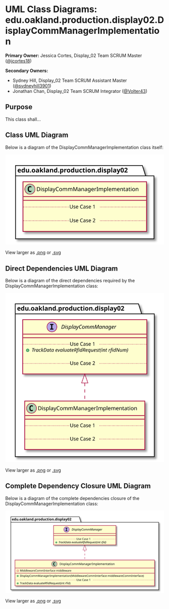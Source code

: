 # UML Class Diagrams: edu.oakland.production.display02.DisplayCommManagerImplementation

**Primary Owner:** Jessica Cortes, Display_02 Team SCRUM Master ([@jcortes18](https://github.com/jcortes18/))

**Secondary Owners:**

- Sydney Hill, Display_02 Team SCRUM Assistant Master ([@sydneyhill3901](https://github.com/sydneyhill3901/))
- Jonathan Chan, Display_02 Team SCRUM Integrator ([@Volter43](https://github.com/Volter43/))

## Purpose

This class shall...

## Class UML Diagram

Below is a diagram of the DisplayCommManagerImplementation class itself:

![DisplayCommManagerImplementation](./DisplayCommManagerImplementation.svg)

View larger as [.png](./DisplayCommManagerImplementation.png) or [.svg](./DisplayCommManagerImplementation.svg)

## Direct Dependencies UML Diagram

Below is a diagram of the direct dependencies required by the DisplayCommManagerImplementation class:

![DisplayCommManagerImplementation Direct Dependencies](./DisplayCommManagerImplementation_DirectDependencies.svg)

View larger as [.png](./DisplayCommManagerImplementation_DirectDependencies.png) or [.svg](./DisplayCommManagerImplementation_DirectDependencies.svg)

## Complete Dependency Closure UML Diagram

Below is a diagram of the complete dependencies closure of the DisplayCommManagerImplementation class:

![DisplayCommManagerImplementation Dependency Closure](./DisplayCommManagerImplementation_Closure.svg)

View larger as [.png](./DisplayCommManagerImplementation_Closure.png) or [.svg](./DisplayCommManagerImplementation_Closure.svg)
